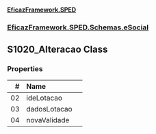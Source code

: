 #### [EficazFramework.SPED](EficazFrameworkSPED.md 'EficazFramework SPED')
### [EficazFramework.SPED.Schemas.eSocial](EficazFramework.SPED.Schemas.eSocial.md 'EficazFramework.SPED.Schemas.eSocial')

## S1020_Alteracao Class
### Properties

| # | Name | |
| ---: | :--- | :--- |
| 02 | ideLotacao |  |
| 03 | dadosLotacao |  |
| 04 | novaValidade |  |
